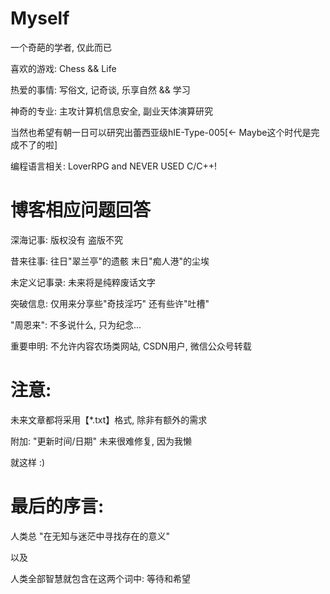 # Myself

一个奇葩的学者, 仅此而已

喜欢的游戏: Chess && Life

热爱的事情: 写俗文, 记奇谈, 乐享自然 && 学习

神奇的专业: 主攻计算机信息安全, 副业天体演算研究

当然也希望有朝一日可以研究出蕾西亚级hIE-Type-005[<- Maybe这个时代是完成不了的啦]

编程语言相关: LoverRPG and NEVER USED C/C++!

# 博客相应问题回答

深海记事: 版权没有 盗版不究

昔来往事: 往日"翠兰亭"的遗骸 末日"痴人港"的尘埃

未定义记事录: 未来将是纯粹废话文字

突破信息: 仅用来分享些"奇技淫巧" 还有些许"吐槽"

"周恩来": 不多说什么, 只为纪念...

重要申明: 不允许内容农场类网站, CSDN用户, 微信公众号转载

# 注意:

未来文章都将采用【*.txt】格式, 除非有额外的需求

附加: "更新时间/日期" 未来很难修复, 因为我懒

就这样 :)

# 最后的序言:

人类总 "在无知与迷茫中寻找存在的意义"

以及

人类全部智慧就包含在这两个词中: 等待和希望
